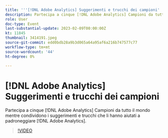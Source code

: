 ```yaml
---
title: '''[!DNL Adobe Analytics] Suggerimenti e trucchi dei campioni'
description: Partecipa a cinque [!DNL Adobe Analytics] Campioni da tutto il mondo mentre condividono i suggerimenti e trucchi che li hanno aiutati a padroneggiare [!DNL Adobe Analytics].
role: User
doc-type: Event
last-substantial-update: 2023-02-09T00:00:00Z
kt: 11845
thumbnail: 3414191.jpeg
source-git-commit: edd0bdb28a9b3d065a64a95af6a216b747577c77
workflow-type: tm+mt
source-wordcount: '44'
ht-degree: 0%

---
```


# [!DNL Adobe Analytics] Suggerimenti e trucchi dei campioni

Partecipa a cinque [!DNL Adobe Analytics] Campioni da tutto il mondo mentre condividono i suggerimenti e trucchi che li hanno aiutati a padroneggiare [!DNL Adobe Analytics].

>[!VIDEO](https://video.tv.adobe.com/v/3414191/?quality=12&learn=on)
